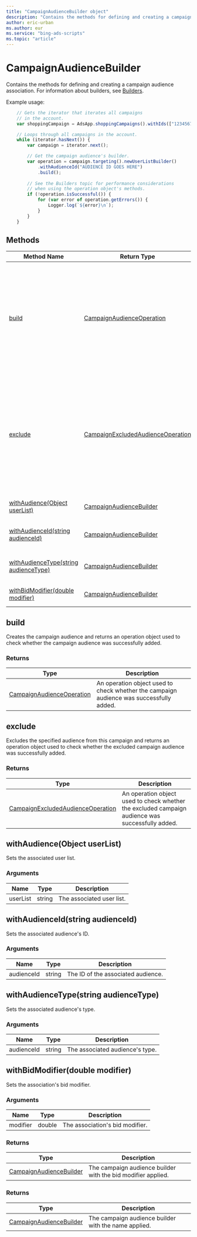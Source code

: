 ```yaml
---
title: "CampaignAudienceBuilder object"
description: "Contains the methods for defining and creating a campaign audience association."
author: eric-urban
ms.author: eur
ms.service: "bing-ads-scripts"
ms.topic: "article"
---
```


# CampaignAudienceBuilder

Contains the methods for defining and creating a campaign audience association. For information about builders, see [Builders](../concepts/builders.md).

Example usage:
```javascript
    // Gets the iterator that iterates all campaigns
    // in the account.
    var shoppingCampaign = AdsApp.shoppingCampaigns().withIds(["123456789"]).get();

    // Loops through all campaigns in the account.
    while (iterator.hasNext()) {
        var campaign = iterator.next();

        // Get the campaign audience's builder.
        var operation = campaign.targeting().newUserListBuilder()
            .withAudienceId("AUDIENCE ID GOES HERE")
            .build();
    
        // See the Builders topic for performance considerations
        // when using the operation object's methods.
        if (!operation.isSuccessful()) {
            for (var error of operation.getErrors()) {
                Logger.log(`${error}\n`);
            }
        }
    }
```


## Methods
|Method Name|Return Type|Description|
|-|-|-
[build](#build)|[CampaignAudienceOperation](./CampaignAudienceOperation.md)|Creates the campaign audience association and returns an operation object used to check whether the campaign audience association was successfully added.
[exclude](#exclude)|[CampaignExcludedAudienceOperation](./CampaignExcludedAudienceOperation.md)|Excludes the specified audience from this campaign and returns an operation object used to check whether the excluded campaign audience was successfully added.
[withAudience(Object userList)](#withaudience-object-userlist-)|[CampaignAudienceBuilder](./CampaignAudienceBuilder.md)|Sets the associated user list.
[withAudienceId(string audienceId)](#withaudienceid-string-audienceid-)|[CampaignAudienceBuilder](./CampaignAudienceBuilder.md)|Sets the associated audience's ID.
[withAudienceType(string audienceType)](#withaudiencetype-string-audiencetype-)|[CampaignAudienceBuilder](./CampaignAudienceBuilder.md)|Sets the associated audience's type.
[withBidModifier(double modifier)](#withbidmodifier-double-modifier-)|[CampaignAudienceBuilder](./CampaignAudienceBuilder.md)|Sets the association's bid modifier.

## <a name="build"></a>build
Creates the campaign audience and returns an operation object used to check whether the campaign audience was successfully added.

### Returns
|Type|Description|
|-|-
[CampaignAudienceOperation](./CampaignAudienceOperation.md)|An operation object used to check whether the campaign audience was successfully added.


## <a name="exclude"></a>exclude
Excludes the specified audience from this campaign and returns an operation object used to check whether the excluded campaign audience was successfully added.

### Returns
|Type|Description|
|-|-
[CampaignExcludedAudienceOperation](./CampaignExcludedAudienceOperation.md)|An operation object used to check whether the excluded campaign audience was successfully added.


## <a name="withaudience-object-userlist-"></a>withAudience(Object userList)
Sets the associated user list.

### Arguments
|Name|Type|Description|
|-|-|-
userList|string|The associated user list.


## <a name="withaudienceid-string-audienceid-"></a>withAudienceId(string audienceId)
Sets the associated audience's ID.

### Arguments
|Name|Type|Description|
|-|-|-
audienceId|string|The ID of the associated audience.


## <a name="withaudiencetype-string-audiencetype-"></a>withAudienceType(string audienceType)
Sets the associated audience's type.

### Arguments
|Name|Type|Description|
|-|-|-
audienceId|string|The associated audience's type. 


## <a name="withbidmodifier-double-modifier-"></a>withBidModifier(double modifier)
Sets the association's bid modifier.

### Arguments
|Name|Type|Description|
|-|-|-
modifier|double|The association's bid modifier. 

### Returns
|Type|Description|
|-|-
[CampaignAudienceBuilder](./CampaignAudienceBuilder.md)|The campaign audience builder with the bid modifier applied.


### Returns
|Type|Description|
|-|-
[CampaignAudienceBuilder](./CampaignAudienceBuilder.md)|The campaign audience builder with the name applied.

